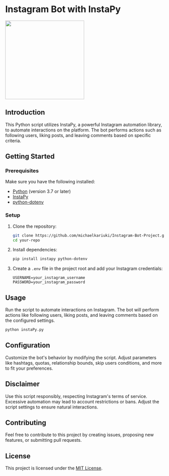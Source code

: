 # Instagram Bot with InstaPy

<img src="https://camo.githubusercontent.com/03d841d0685e742963cd00919d1e5fa8b27841c4d3f8c8789cb27de1f8b1b36c/68747470733a2f2f692e696d6775722e636f6d2f734a7a665a734c2e6a7067" width="250px" height="250px">


## Introduction

This Python script utilizes InstaPy, a powerful Instagram automation library, to automate interactions on the platform. The bot performs actions such as following users, liking posts, and leaving comments based on specific criteria.

## Getting Started

### Prerequisites

Make sure you have the following installed:

- [Python](https://www.python.org/downloads/) (version 3.7 or later)
- [InstaPy](https://github.com/timgrossmann/InstaPy)
- [python-dotenv](https://pypi.org/project/python-dotenv/)

### Setup

1. Clone the repository:

    ```bash
    git clone https://github.com/michaelkariuki/Instagram-Bot-Project.git
    cd your-repo
    ```

2. Install dependencies:

    ```bash
    pip install instapy python-dotenv
    ```

3. Create a `.env` file in the project root and add your Instagram credentials:

    ```env
    USERNAME=your_instagram_username
    PASSWORD=your_instagram_password
    ```

## Usage

Run the script to automate interactions on Instagram. The bot will perform actions like following users, liking posts, and leaving comments based on the configured settings.

```bash
python instaPy.py
```

## Configuration

Customize the bot's behavior by modifying the script. Adjust parameters like hashtags, quotas, relationship bounds, skip users conditions, and more to fit your preferences.

## Disclaimer

Use this script responsibly, respecting Instagram's terms of service. Excessive automation may lead to account restrictions or bans. Adjust the script settings to ensure natural interactions.

## Contributing

Feel free to contribute to this project by creating issues, proposing new features, or submitting pull requests.

## License

This project is licensed under the [MIT License](LICENSE).
